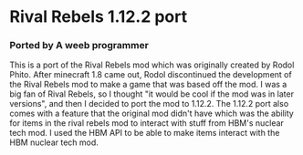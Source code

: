 # Rival Rebels **1.12.2 port**
### Ported by A weeb programmer

This is a port of the Rival Rebels mod which was originally created by Rodol Phito. After minecraft 1.8 came out, Rodol discontinued the development of the Rival Rebels mod
to make a game that was based off the mod. I was a big fan of Rival Rebels, so I thought "it would be cool if the mod was in later versions", and then I decided
to port the mod to 1.12.2. The 1.12.2 port also comes with a feature that the original mod didn't have which was the ability for items in the rival rebels mod
to interact with stuff from HBM's nuclear tech mod. I used the HBM API to be able to make items interact with the HBM nuclear tech mod.
